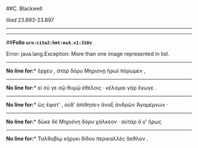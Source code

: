 ##C. Blackwell

*Iliad* 23.893-23.897

---

---

##**Folio `urn:cite2:hmt:msA.v1:310v`**



Error: java.lang.Exception: More than one image represented in list.

--- 

 **No line for:*** ἔρχευ , ἀτὰρ δόρυ Μηριόνῃ ἥρωϊ πόρωμεν ,

--- 

 **No line for:*** εἰ σύ γε σῷ θυμῷ ἐθέλοις · κέλομαι γὰρ ἔγωγε .

--- 

 **No line for:*** ὣς ἔφατʼ , οὐδʼ ἀπίθησεν ἄναξ ἀνδρῶν Ἀγαμέμνων ·

--- 

 **No line for:*** δῶκε δὲ Μηριόνῃ δόρυ χάλκεον · αὐτὰρ ὅ γʼ ἥρως

--- 

 **No line for:*** Ταλθυβίῳ κήρυκι δίδου περικαλλὲς ἄεθλον .